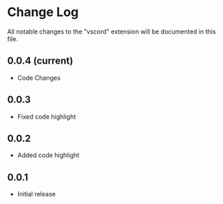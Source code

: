 # Change Log

All notable changes to the "vscord" extension will be documented in this file.

## 0.0.4 (current)
- Code Changes

## 0.0.3
- Fixed code highlight

## 0.0.2
- Added code highlight


## 0.0.1

- Initial release
